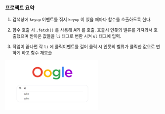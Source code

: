 ### 프로젝트 요약

1. 검색창에 `keyup` 이벤트를 줘서 `keyup` 이 있을 때마다 함수를 호출하도록 한다.

2. 함수 호출 시 `.fetch()` 를 사용해 API 를 호출. 호출시 인풋의 벨류를 가져와서 호출했으며 받아온 값들을 `li` 태그로 변환 시켜 `ul` 태그에 입력.

3. 작업이 끝나면 각 `li` 에 클릭이벤트를 걸어 클릭 시 인풋의 벨류가 클릭한 값으로 변하게 하고 함수 재호출


<img style="max-width:300px" src='./img/autoComplete.png'>

